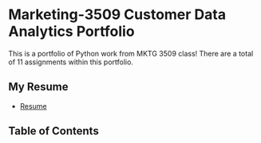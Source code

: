 # Marketing-3509 Customer Data Analytics Portfolio
This is a portfolio of Python work from MKTG 3509 class! There are a total of 11 assignments within this portfolio. 

## My Resume
- [Resume](https://colab.research.google.com/drive/1RIwCKXgb2RSWnVtdU05ONxU-Yn3xV9Oq?usp=sharing)

## Table of Contents
